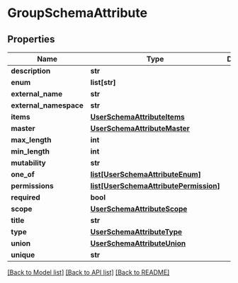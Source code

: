 # GroupSchemaAttribute

## Properties
Name | Type | Description | Notes
------------ | ------------- | ------------- | -------------
**description** | **str** |  | [optional] 
**enum** | **list[str]** |  | [optional] 
**external_name** | **str** |  | [optional] 
**external_namespace** | **str** |  | [optional] 
**items** | [**UserSchemaAttributeItems**](UserSchemaAttributeItems.md) |  | [optional] 
**master** | [**UserSchemaAttributeMaster**](UserSchemaAttributeMaster.md) |  | [optional] 
**max_length** | **int** |  | [optional] 
**min_length** | **int** |  | [optional] 
**mutability** | **str** |  | [optional] 
**one_of** | [**list[UserSchemaAttributeEnum]**](UserSchemaAttributeEnum.md) |  | [optional] 
**permissions** | [**list[UserSchemaAttributePermission]**](UserSchemaAttributePermission.md) |  | [optional] 
**required** | **bool** |  | [optional] 
**scope** | [**UserSchemaAttributeScope**](UserSchemaAttributeScope.md) |  | [optional] 
**title** | **str** |  | [optional] 
**type** | [**UserSchemaAttributeType**](UserSchemaAttributeType.md) |  | [optional] 
**union** | [**UserSchemaAttributeUnion**](UserSchemaAttributeUnion.md) |  | [optional] 
**unique** | **str** |  | [optional] 

[[Back to Model list]](../README.md#documentation-for-models) [[Back to API list]](../README.md#documentation-for-api-endpoints) [[Back to README]](../README.md)

